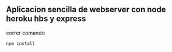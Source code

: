 ## Aplicacion sencilla de webserver con node heroku hbs y express

correr comando
```
npm install
```
